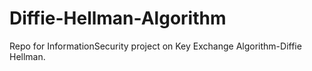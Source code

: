 # Diffie-Hellman-Algorithm
Repo for InformationSecurity project on Key Exchange Algorithm-Diffie Hellman. 
<a href="https://encrypted-tbn0.gstatic.com/images?q=tbn:ANd9GcRnP48krTDUNBm3tXaDSvQbZr_wRUjlpe0ltA&usqp=CAU"> 

